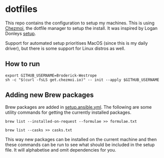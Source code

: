 # dotfiles

This repo contains the configuration to setup my machines. This is using [Chezmoi](https://chezmoi.io), the dotfile manager to setup the install. It was inspired by Logan Donleys [setup](https://github.com/logandonley/dotfiles).

Support for automated setup prioritises MacOS (since this is my daily driver), but there is some support for Linux distros as well.

## How to run

```shell
export GITHUB_USERNAME=Broderick-Westrope
sh -c "$(curl -fsLS get.chezmoi.io)" -- init --apply $GITHUB_USERNAME
```

## Adding new Brew packages

Brew packages are added in [setup.ansible.yml](./dot_bootstrap/setup.ansible.yml). The following are some utility commands for getting the currently installed packages.

```shell
brew list --installed-on-request --formulae >> formulae.txt

brew list --casks >> casks.txt
```

This way new packages can be installed on the current machine and then these commands can be run to see what should be included in the setup file. It will alphabetise and omit dependencies for you.